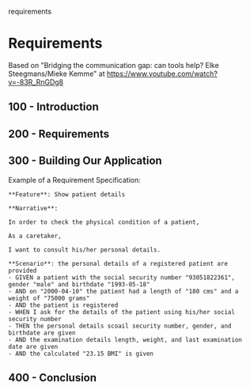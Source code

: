 requirements
# Requirements

Based on "Bridging the communication gap: can tools help? Elke Steegmans/Mieke Kemme" at https://www.youtube.com/watch?v=-83R_RnGDg8

## 100 - Introduction

## 200 - Requirements

## 300 - Building Our Application

Example of a Requirement Specification:

```
**Feature**: Show patient details

**Narrative**:

In order to check the physical condition of a patient,

As a caretaker,

I want to consult his/her personal details.

**Scenario**: the personal details of a registered patient are provided
- GIVEN a patient with the social security number "93051822361", gender "male" and birthdate "1993-05-18"
- AND on "2000-04-10" the patient had a length of "180 cms" and a weight of "75000 grams"
- AND the patient is registered
- WHEN I ask for the details of the patient using his/her social security number
- THEN the personal details scoail security number, gender, and birthdate are given
- AND the examination details length, weight, and last examination date are given
- AND the calculated "23.15 BMI" is given
```

## 400 - Conclusion
